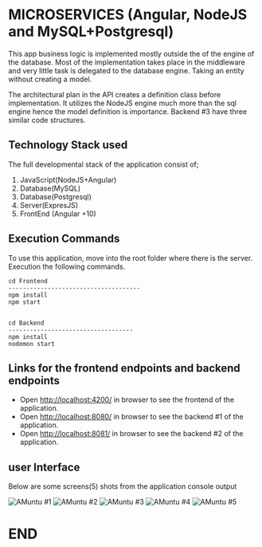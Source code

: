 # MICROSERVICES (Angular, NodeJS and MySQL+Postgresql)

This app business logic is implemented mostly outside the of the engine of the database. Most of the implementation takes place in the middleware and very little task is delegated to the database engine. Taking an entity without creating a model.

The architectural plan in the API creates a definition class before implementation. It utilizes the NodeJS engine much more than the sql engine hence the model definition is importance. Backend #3 have three similar code structures.

## Technology Stack used

The full developmental stack of the application consist of;

1. JavaScript(NodeJS+Angular)
2. Database(MySQL)
3. Database(Postgresql)
4. Server(ExpresJS)
5. FrontEnd (Angular +10)

## Execution Commands

To use this application, move into the root folder where there is the server. Execution the following commands.

```
cd Frontend
-------------------------------------
npm install
npm start


cd Backend
-----------------------------------
npm install
nodemon start

```

## Links for the frontend endpoints and backend endpoints

- Open [http://localhost:4200/](http://localhost:4200/) in browser to see the frontend of the application.
- Open [http://localhost:8080/](http://localhost:8080/) in browser to see the backend #1 of the application.
- Open [http://localhost:8081/](http://localhost:8081/) in browser to see the backend #2 of the application.

## user Interface

Below are some screens(5) shots from the application console output

![ AMuntu #1 ](https://github.com/LINOSNCHENA/NodeJS-model-implemented-using-MySQL/blob/master/uxViews/page1.png)
![ AMuntu #2 ](https://github.com/LINOSNCHENA/NodeJS-model-implemented-using-MySQL/blob/master/uxViews/page2.png)
![ AMuntu #3 ](https://github.com/LINOSNCHENA/NodeJS-model-implemented-using-MySQL/blob/master/uxViews/page3.png)
![ AMuntu #4 ](https://github.com/LINOSNCHENA/NodeJS-model-implemented-using-MySQL/blob/master/uxViews/page4.png)
![ AMuntu #5 ](https://github.com/LINOSNCHENA/NodeJS-model-implemented-using-MySQL/blob/master/uxViews/page5.png)

# END
